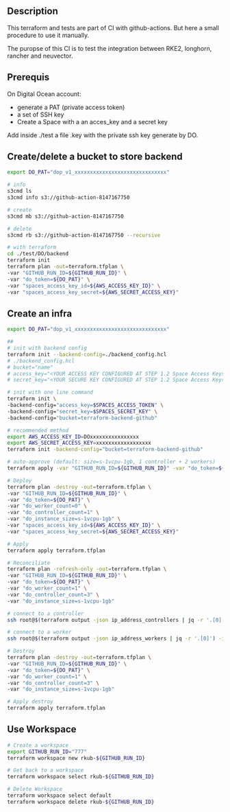 ## Description

This terraform and tests are part of CI with github-actions. But here a small procedure to use it manually.

The puropse of this CI is to test the integration between RKE2, longhorn, rancher and neuvector.

## Prerequis

On Digital Ocean account:

- generate a PAT (private access token)
- a set of SSH key
- Create a Space with a an acces_key and a secret key

Add inside ./test a file .key with the private ssh key generate by DO.

## Create/delete a bucket to store backend

```bash
export DO_PAT="dop_v1_xxxxxxxxxxxxxxxxxxxxxxxxxxxxxx"

# info
s3cmd ls
s3cmd info s3://github-action-8147167750

# create
s3cmd mb s3://github-action-8147167750

# delete
s3cmd rb s3://github-action-8147167750 --recursive

# with terraform
cd ./test/DO/backend
terraform init
terraform plan -out=terraform.tfplan \
-var "GITHUB_RUN_ID=${GITHUB_RUN_ID}" \
-var "do_token=${DO_PAT}" \
-var "spaces_access_key_id=${AWS_ACCESS_KEY_ID}" \
-var "spaces_access_key_secret=${AWS_SECRET_ACCESS_KEY}"
```



## Create an infra

```bash
export DO_PAT="dop_v1_xxxxxxxxxxxxxxxxxxxxxxxxxxxxxx"

##
# init with backend config
terraform init --backend-config=./backend_config.hcl
# ./backend_config.hcl
# bucket="name"
# access_key="<YOUR ACCESS KEY CONFIGURED AT STEP 1.2 Space Access Keys from the Tutorial>"
# secret_key="<YOUR SECURE KEY CONFIGURED AT STEP 1.2 Space Access Keys from the Tutorial>"

# init with one line command
terraform init \
-backend-config="access_key=$SPACES_ACCESS_TOKEN" \
-backend-config="secret_key=$SPACES_SECRET_KEY" \
-backend-config="bucket=terraform-backend-github"

# recommended method
export AWS_ACCESS_KEY_ID=DOxxxxxxxxxxxxxxxx
export AWS_SECRET_ACCESS_KEY=xxxxxxxxxxxxxxxxxx
terraform init -backend-config="bucket=terraform-backend-github"

# auto-approve (default: size=s-1vcpu-1gb, 1 controller + 2 workers)
terraform apply -var "GITHUB_RUN_ID=${GITHUB_RUN_ID}" -var "do_token=${DO_PAT}" -auto-approve

# Deploy
terraform plan -destroy -out=terraform.tfplan \
-var "GITHUB_RUN_ID=${GITHUB_RUN_ID}" \
-var "do_token=${DO_PAT}" \
-var "do_worker_count=0" \
-var "do_controller_count=1" \
-var "do_instance_size=s-1vcpu-1gb" \
-var "spaces_access_key_id=${AWS_ACCESS_KEY_ID}" \
-var "spaces_access_key_secret=${AWS_SECRET_ACCESS_KEY}"

# Apply
terraform apply terraform.tfplan

# Reconciliate
terraform plan -refresh-only -out=terraform.tfplan \
-var "GITHUB_RUN_ID=${GITHUB_RUN_ID}" \
-var "do_token=${DO_PAT}" \
-var "do_worker_count=1" \
-var "do_controller_count=3" \
-var "do_instance_size=s-1vcpu-1gb"

# connect to a controller
ssh root@$(terraform output -json ip_address_controllers | jq -r '.[0]') -i .key

# connect to a worker
ssh root@$(terraform output -json ip_address_workers | jq -r '.[0]') -i .key

# Destroy
terraform plan -destroy -out=terraform.tfplan \
-var "GITHUB_RUN_ID=${GITHUB_RUN_ID}" \
-var "do_token=${DO_PAT}" \
-var "do_worker_count=1" \
-var "do_controller_count=3" \
-var "do_instance_size=s-1vcpu-1gb"

# Apply destroy
terraform apply terraform.tfplan
```

## Use Workspace

```bash
# Create a workspace
export GITHUB_RUN_ID="777"
terraform workspace new rkub-${GITHUB_RUN_ID}

# Get back to a workspace
terraform workspace select rkub-${GITHUB_RUN_ID}

# Delete Workspace
terraform workspace select default
terraform workspace delete rkub-${GITHUB_RUN_ID}
```
